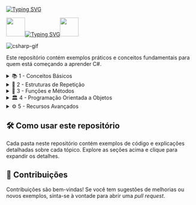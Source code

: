 [![Typing SVG](https://readme-typing-svg.herokuapp.com?font=Oswald&weight=500&size=30&pause=1000&color=007ACC&width=435&lines=Seja+Bem+Vindo;Bora+Aprender+C%23)](https://git.io/typing-svg)

<img align="margin-rigth: 100px;" src="https://media1.tenor.com/m/JNzoGnuhWKkAAAAC/elmo-fire.gif" width="50" height="50">[![Typing SVG](https://readme-typing-svg.herokuapp.com?font=Oswald&weight=500&size=30&pause=1000&color=007ACC&center=true&vCenter=true&width=435&lines=Aprendendo+Csharp+)](https://git.io/typing-svg)<img align="margin-left: 100px;" src="https://media1.tenor.com/m/JNzoGnuhWKkAAAAC/elmo-fire.gif" width="50" height="50">

![csharp-gif](https://media1.tenor.com/m/cX92mi1p-NYAAAAd/coding-anime.gif)

Este repositório contém exemplos práticos e conceitos fundamentais para quem está começando a aprender C#.

<details>
<summary>📚 1 - Conceitos Básicos</summary>

- 💡 **Tipos de Dados**
  - 🔢 Inteiros (`int`)
  - 🔣 Float e Double (`float`, `double`)
  - 📄 String (`string`)
  - 🤖 Boolean (`bool`)
  - 🗃️ Arrays e Listas (`List<>`)
  
- ➕ **Operadores**
  - Operadores aritméticos
  - Operadores de comparação

- 🧱 **Estruturas de Controle**
  - `if`, `else`, `else if`
  - `switch`

</details>

<details>
<summary>🔄 2 - Estruturas de Repetição</summary>

- ➿ `for`
- 🔁 `while`
- ⏳ `do while`
- 🔂 `foreach`

</details>

<details>
<summary>🧱 3 - Funções e Métodos</summary>

- 📜 Definindo Métodos
- 🚦 Parâmetros e Retornos
- 🎯 Sobrecarga de Métodos

</details>

<details>
<summary>🏛️ 4 - Programação Orientada a Objetos</summary>

- 🏗️ Classes e Objetos
- 🧬 Herança
- 🧩 Polimorfismo
- 🕵️ Encapsulamento

</details>

<details>
<summary>⚙️ 5 - Recursos Avançados</summary>

- 🧠 **Delegates e Eventos**
  - Delegates
  - Eventos
  
- 🔄 **Expressões Lambda**
  - `=>` Syntax
  
- 🧩 **Interfaces**
  - Definindo e implementando Interfaces

</details>

## 🛠️ Como usar este repositório

Cada pasta neste repositório contém exemplos de código e explicações detalhadas sobre cada tópico. Explore as seções acima e clique para expandir os detalhes.

## 🤝 Contribuições

Contribuições são bem-vindas! Se você tem sugestões de melhorias ou novos exemplos, sinta-se à vontade para abrir uma *pull request*.



